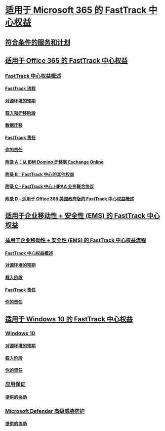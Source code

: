 # [适用于 Microsoft 365 的 FastTrack 中心权益](M365-fasttrack-benefit-overview.md)
## [符合条件的服务和计划](M365-eligible-services-and-plans.md)
## [适用于 Office 365 的 FastTrack 中心权益](O365-fasttrack-benefit-for-office-365.md)
### [FastTrack 中心权益概述](O365-fasttrack-benefit-overview.md)
#### [FastTrack 流程](O365-fasttrack-process.md)
#### [对源环境的预期](O365-source-environment-expectations.md)
#### [载入和迁移阶段](O365-onboarding-and-migration.md)
#### [数据迁移](O365-data-migration.md)
#### [FastTrack 责任](O365-fasttrack-responsibilities.md)
#### [你的责任](O365-your-responsibilities.md)
#### [附录 A：从 IBM Domino 迁移到 Exchange Online](O365-from-ibm-domino-to-exchange-online.md)
#### [附录 B：FastTrack 中心的其他权益](O365-fasttrack-additional-benefits.md)
#### [附录 C - FastTrack 中心 HIPAA 业务联合协议](O365-hipaa-business-associate-agreement.md)
#### [附录 D - 适用于 Office 365 美国政府版的 FastTrack 中心权益概述](US-Gov-appendix-overview.md)
## [适用于企业移动性 + 安全性 (EMS) 的 FastTrack 中心权益](EMS-fasttrack-benefit-for-EMS.md)
### [适用于企业移动性 + 安全性 (EMS) 的 FastTrack 中心权益流程](EMS-fasttrack-process.md)
#### [FastTrack 中心权益概述](EMS-fasttrack-benefit-overview.md)
#### [对源环境的预期](EMS-source-environment-expectations.md)
#### [载入阶段](EMS-onboarding-phases.md)
#### [FastTrack 责任](EMS-fasttrack-responsibilities.md)
#### [你的责任](EMS-your-responsibilities.md)
## [适用于 Windows 10 的 FastTrack 中心权益](Win-10-fasttrack-benefit-for-windows-10.md)
### [Windows 10](Win-10-windows-10.md)
#### [对源环境的预期](Win-10-source-environment-expectations.md)
#### [载入阶段](Win-10-onboarding-phases.md)
#### [你的责任](Win-10-your-responsibilities.md)
### [应用保证](Win-10-app-assure.md)
#### [提供的协助](Win-10-app-assure-assistance-offered.md)
### [Microsoft Defender 高级威胁防护](Win-10-microsoft-defender-atp.md)
#### [提供的协助](Win-10-microsoft-defender-atp-assistance-offered.md)
